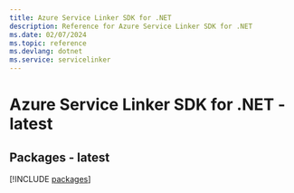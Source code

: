 ```yaml
---
title: Azure Service Linker SDK for .NET
description: Reference for Azure Service Linker SDK for .NET
ms.date: 02/07/2024
ms.topic: reference
ms.devlang: dotnet
ms.service: servicelinker
---
```

# Azure Service Linker SDK for .NET - latest
## Packages - latest
[!INCLUDE [packages](service-linker-index.md)]